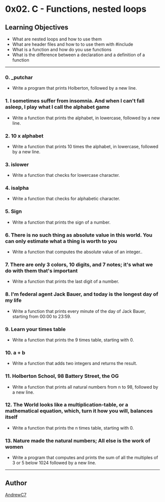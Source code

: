 # 0x02. C - Functions, nested loops

## Learning Objectives

* What are nested loops and how to use them
* What are header files and how to to use them with #include
* What is a function and how do you use functions
* What is the difference between a declaration and a definition of a function

---

### 0. _putchar
* Write a program that prints Holberton, followed by a new line.

### 1. I sometimes suffer from insomnia. And when I can't fall asleep, I play what I call the alphabet game
* Write a function that prints the alphabet, in lowercase, followed by a new line.

### 2. 10 x alphabet
* Write a function that prints 10 times the alphabet, in lowercase, followed by a new line.

### 3. islower
* Write a function that checks for lowercase character.

### 4. isalpha
* Write a function that checks for alphabetic character.

### 5. Sign
* Write a function that prints the sign of a number.

### 6. There is no such thing as absolute value in this world. You can only estimate what a thing is worth to you
* Write a function that computes the absolute value of an integer..

### 7. There are only 3 colors, 10 digits, and 7 notes; it's what we do with them that's important
* Write a function that prints the last digit of a number.

### 8. I'm federal agent Jack Bauer, and today is the longest day of my life
* Write a function that prints every minute of the day of Jack Bauer, starting from 00:00 to 23:59.

### 9. Learn your times table
* Write a function that prints the 9 times table, starting with 0.

### 10. a + b
* Write a function that adds two integers and returns the result.

### 11. Holberton School, 98 Battery Street, the OG
* Write a function that prints all natural numbers from n to 98, followed by a new line.

### 12. The World looks like a multiplication-table, or a mathematical equation, which, turn it how you will, balances itself
* Write a function that prints the n times table, starting with 0.

### 13. Nature made the natural numbers; All else is the work of women
* Write a program that computes and prints the sum of all the multiples of 3 or 5 below 1024 followed by a new line.

---

## Author
[AndrewC7](https://github.com/AndrewC7)
